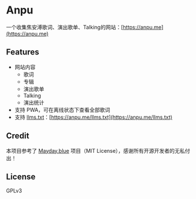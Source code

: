 # Anpu
一个收集焦安溥歌词、演出歌单、Talking的网站：[https://anpu.me](https://anpu.me)

## Features

- 网站内容
  - 歌词
  - 专辑
  - 演出歌单
  - Talking
  - 演出统计
- 支持 PWA，可在离线状态下查看全部歌词
- 支持 [llms.txt](https://llmstxt.org/)：[https://anpu.me/llms.txt](https://anpu.me/llms.txt)

## Credit
本项目参考了 [Mayday.blue](https://github.com/may-today/mayday.blue) 项目（MIT License），感谢所有开源开发者的无私付出！

## License

GPLv3
